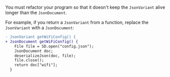 You must refactor your program so that it doesn't keep the `JsonVariant` alive longer than the `JsonDocument`.

For example, if you return a `JsonVariant` from a function, replace the `JsonVariant` with a `JsonDocument`:

```diff
- JsonVariant getWiFiConfig() {
+ JsonDocument getWiFiConfig() {
    File file = SD.open("config.json");
    JsonDocument doc;
    deserializeJson(doc, file);
    file.close();
    return doc["wifi"];
  }
```
